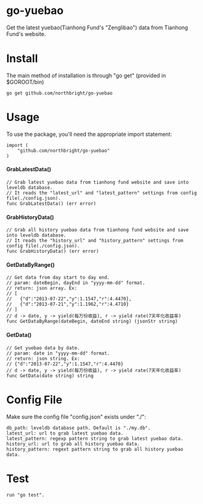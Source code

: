 go-yuebao
=========

Get the latest yuebao(Tianhong Fund's "Zenglibao") data from Tianhong Fund's website.

# Install

The main method of installation is through "go get" (provided in $GOROOT/bin)

    go get github.com/northbright/go-yuebao

# Usage

To use the package, you'll need the appropriate import statement:

    import (
        "github.com/northbright/go-yuebao"
    )

#### GrabLatestData()

    // Grab latest yuebao data from tianhong fund website and save into leveldb database.
    // It reads the "latest_url" and "latest_pattern" settings from config file(./config.json).
    func GrabLatestData() (err error)

#### GrabHistoryData()

    // Grab all history yuebao data from tianhong fund website and save into leveldb database.
    // It reads the "history_url" and "history_pattern" settings from config file(./config.json).
    func GrabHistoryData() (err error)

#### GetDataByRange()

    // Get data from day start to day end.
    // param: dateBegin, dayEnd in "yyyy-mm-dd" format.
    // return: json array. Ex:
    // [
    //   {"d":"2013-07-22","y":1.1547,"r":4.4470},
    //   {"d":"2013-07-21","y":1.1962,"r":4.4710}
    // ]
    // d -> date, y -> yield(每万份收益), r -> yield rate(7天年化收益率)
    func GetDataByRange(dateBegin, dateEnd string) (jsonStr string)

#### GetData()

    // Get yuebao data by date.
    // param: date in "yyyy-mm-dd" format.
    // return: json string. Ex:
    // {"d":"2013-07-22","y":1.1547,"r":4.4470}
    // d -> date, y -> yield(每万份收益), r -> yield rate(7天年化收益率)
    func GetData(date string) string

# Config File

Make sure the config file "config.json" exists under "./":

    db_path: leveldb database path. Default is "./my.db".
    latest_url: url to grab latest yuebao data.
    latest_pattern: regexp pattern string to grab latest yuebao data.
    history_url: url to grab all history yuebao data.
    history_pattern: regext pattern string to grab all history yuebao data.

# Test
    run "go test".
